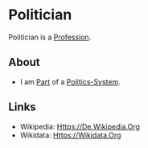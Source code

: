 # Politician

Politician is a [Profession](202000000.md).

## About

- I am [Part](60084.md) of a [Politics-System](141000008.md).

## Links

- Wikipedia: [Https://De.Wikipedia.Org](https://en.wikipedia.org/wiki/Politician)
- Wikidata: [Https://Wikidata.Org](https://wikidata.org/wiki/Q82955)
